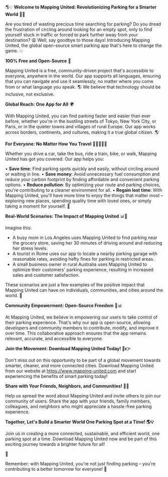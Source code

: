 🌎💡 **Welcome to Mapping United: Revolutionizing Parking for a Smarter World** 🚗👋

Are you tired of wasting precious time searching for parking? Do you dread the frustration of circling around looking for an empty spot, only to find yourself stuck in traffic or forced to park further away from your destination? 😩 Well, say goodbye to those days! Introducing Mapping United, the global open-source smart parking app that's here to change the game. 💥

**100% Free and Open-Source** 🌈

Mapping United is a free, community-driven project that's accessible to everyone, anywhere in the world. Our app supports all languages, ensuring that you can navigate and use it seamlessly, no matter where you come from or what language you speak. 🌎 We believe that technology should be inclusive, not exclusive.

**Global Reach: One App for All** 🌍

With Mapping United, you can find parking faster and easier than ever before, whether you're in the bustling streets of Tokyo, New York City, or Paris, or in the quieter towns and villages of rural Europe. Our app works across borders, continents, and cultures, making it a true global citizen. 🌎

**For Everyone: No Matter How You Travel** 🚗🚌🚂🚴‍♀️

Whether you drive a car, take the bus, ride a train, bike, or walk, Mapping United has got you covered. Our app helps you:

• **Save time**: Find parking spots quickly and easily, without circling around or waiting in line.
• **Save money**: Avoid unnecessary fuel consumption and reduce your carbon footprint by finding affordable and convenient parking options.
• **Reduce pollution**: By optimizing your route and parking choices, you're contributing to a cleaner environment for all.
• **Regain lost time**: With Mapping United, you'll have more time to enjoy the things that matter most – exploring new places, spending quality time with loved ones, or simply taking a moment for yourself. 🌟

**Real-World Scenarios: The Impact of Mapping United** 📊👀

Imagine this:

* A busy mom in Los Angeles uses Mapping United to find parking near the grocery store, saving her 30 minutes of driving around and reducing her stress levels.
* A tourist in Rome uses our app to locate a nearby parking garage with reasonable rates, avoiding hefty fines for parking in restricted areas.
* A small business owner in rural Australia uses Mapping United to optimize their customers' parking experience, resulting in increased sales and customer satisfaction.

These scenarios are just a few examples of the positive impact that Mapping United can have on individuals, communities, and cities around the world. 🌈

**Community Empowerment: Open-Source Freedom** 🤝📊

At Mapping United, we believe in empowering our users to take control of their parking experience. That's why our app is open-source, allowing developers and community members to contribute, modify, and improve it over time. This collaborative approach ensures that the app remains relevant, accurate, and accessible to everyone.

**Join the Movement: Download Mapping United Today! 📱👉**

Don't miss out on this opportunity to be part of a global movement towards smarter, cleaner, and more connected cities. Download Mapping United from our website at https://www.mapping-united.com and start experiencing the benefits of smart parking today!

**Share with Your Friends, Neighbors, and Communities! 🌟👫**

Help us spread the word about Mapping United and invite others to join our community of users. Share the app with your friends, family members, colleagues, and neighbors who might appreciate a hassle-free parking experience.

**Together, Let's Build a Smarter World One Parking Spot at a Time! 🌎💡**

Join us in creating a more connected, sustainable, and efficient world, one parking spot at a time. Download Mapping United now and be part of this exciting journey towards a brighter future for all!

🚀

Remember: with Mapping United, you're not just finding parking – you're contributing to a better tomorrow for everyone! 🌟